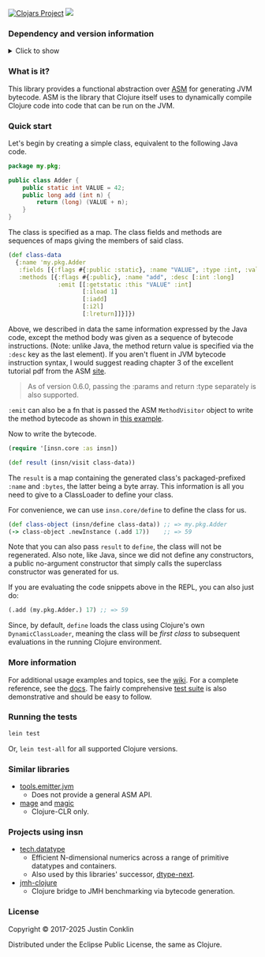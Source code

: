 [![Clojars Project](https://img.shields.io/clojars/v/insn.svg)](https://clojars.org/insn)
[![](https://github.com/jgpc42/insn/workflows/Test%20runner/badge.svg)][ci]

### Dependency and version information
<details>
  <summary>Click to show</summary>

> :warning: This library uses a recent version of [`asm`][asm-jar] which can cause dependency issues. [See here][asm-ver] for more.

[Leiningen][lein]

``` clojure
[insn "0.5.4"]
```

[tools.deps][deps]

```clojure
{insn/insn {:mvn/version "0.5.4"}}
```

[Maven][maven]

``` xml
<dependency>
  <groupId>insn</groupId>
  <artifactId>insn</artifactId>
  <version>0.5.4</version>
</dependency>
```

LTS JDK versions 8, 11, 17 and 21 along with Clojure versions 1.7 to 1.12 are currently [tested against][ci].
</details>

### What is it?

This library provides a functional abstraction over [ASM][asm] for generating JVM bytecode. ASM is the library that Clojure itself uses to dynamically compile Clojure code into code that can be run on the JVM.

### Quick start

Let's begin by creating a simple class, equivalent to the following Java code.

```java
package my.pkg;

public class Adder {
    public static int VALUE = 42;
    public long add (int n) {
        return (long) (VALUE + n);
    }
}
```

The class is specified as a map. The class fields and methods are sequences of maps giving the members of said class.

```clojure
(def class-data
  {:name 'my.pkg.Adder
   :fields [{:flags #{:public :static}, :name "VALUE", :type :int, :value 42}]
   :methods [{:flags #{:public}, :name "add", :desc [:int :long]
              :emit [[:getstatic :this "VALUE" :int]
                     [:iload 1]
                     [:iadd]
                     [:i2l]
                     [:lreturn]]}]})
```

Above, we described in data the same information expressed by the Java code, except the method body was given as a sequence of bytecode instructions. (Note: unlike Java, the method return value is specified via the `:desc` key as the last element). If you aren't fluent in JVM bytecode instruction syntax, I would suggest reading chapter 3 of the excellent tutorial pdf from the ASM [site][pdf].

> As of version 0.6.0, passing the :params and return :type separately is also supported.

`:emit` can also be a fn that is passed the ASM `MethodVisitor` object to write the method bytecode as shown in [this example][emitfn].

Now to write the bytecode.

```clojure
(require '[insn.core :as insn])

(def result (insn/visit class-data))
```

The `result` is a map containing the generated class's packaged-prefixed `:name` and `:bytes`, the latter being a byte array. This information is all you need to give to a ClassLoader to define your class.

For convenience, we can use `insn.core/define` to define the class for us.

```clojure
(def class-object (insn/define class-data)) ;; => my.pkg.Adder
(-> class-object .newInstance (.add 17))    ;; => 59
```

Note that you can also pass `result` to `define`, the class will not be regenerated. Also note, like Java, since we did not define any constructors, a public no-argument constructor that simply calls the superclass constructor was generated for us.

If you are evaluating the code snippets above in the REPL, you can also just do:

```clojure
(.add (my.pkg.Adder.) 17) ;; => 59
```

Since, by default, `define` loads the class using Clojure's own `DynamicClassLoader`, meaning the class will be *first class* to subsequent evaluations in the running Clojure environment.

### More information

For additional usage examples and topics, see the [wiki][wiki]. For a complete reference, see the [docs][doc]. The fairly comprehensive [test suite][tests] is also demonstrative and should be easy to follow.

### Running the tests

```bash
lein test
```

Or, `lein test-all` for all supported Clojure versions.

### Similar libraries

  - [tools.emitter.jvm](https://github.com/clojure/tools.emitter.jvm)
    * Does not provide a general ASM API.
  - [mage](https://github.com/nasser/mage) and [magic](https://github.com/nasser/magic)
    * Clojure-CLR only.

### Projects using insn

  - [tech.datatype](https://github.com/techascent/tech.datatype)
    * Efficient N-dimensional numerics across a range of primitive datatypes and containers.
    * Also used by this libraries' successor, [dtype-next](https://github.com/cnuernber/dtype-next).
  - [jmh-clojure](https://github.com/jgpc42/jmh-clojure)
    * Clojure bridge to JMH benchmarking via bytecode generation.

### License

Copyright © 2017-2025 Justin Conklin

Distributed under the Eclipse Public License, the same as Clojure.



[asm]:         http://asm.ow2.org
[asm-jar]:     https://mvnrepository.com/artifact/org.ow2.asm/asm
[asm-ver]:     https://github.com/jgpc42/insn/wiki/Dependency-Problems
[ci]:          https://github.com/jgpc42/insn/blob/master/.github/workflows/test.yml
[deps]:        https://github.com/clojure/tools.deps.alpha
[doc]:         https://jgpc42.github.io/insn/doc
[docker]:      https://www.docker.com
[emitfn]:      https://github.com/jgpc42/insn/wiki/Interface-Implementation
[lein]:        http://github.com/technomancy/leiningen
[maven]:       http://maven.apache.org
[pdf]:         https://asm.ow2.io/asm4-guide.pdf
[tests]:       https://github.com/jgpc42/insn/blob/master/test/insn/core_test.clj
[wiki]:        https://github.com/jgpc42/insn/wiki

